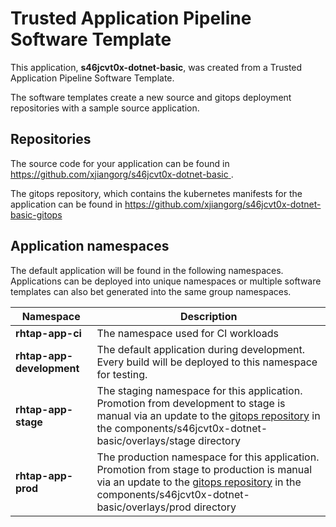 # Trusted Application Pipeline Software Template

This application, **s46jcvt0x-dotnet-basic**, was created from a Trusted Application Pipeline Software Template.

The software templates create a new source and gitops deployment repositories with a sample source application. 

## Repositories

The source code for your application can be found in [https://github.com/xjiangorg/s46jcvt0x-dotnet-basic ](https://github.com/xjiangorg/s46jcvt0x-dotnet-basic ).
 
The gitops repository, which contains the kubernetes manifests for the application can be found in 
[https://github.com/xjiangorg/s46jcvt0x-dotnet-basic-gitops ](https://github.com/xjiangorg/s46jcvt0x-dotnet-basic-gitops ) 

## Application namespaces 

The default application will be found in the following namespaces. Applications can be deployed into unique namespaces or multiple software templates can also bet generated into the same group namespaces.  

|  Namespace   |  Description   |  
| -------- | -------- |
| **rhtap-app-ci** | The namespace used for CI workloads |
| **rhtap-app-development** | The default application during development. Every build will be deployed to this namespace for testing. |
| **rhtap-app-stage** | The staging namespace for this application. Promotion from development to stage is manual via an update to the [gitops repository](https://github.com/xjiangorg/s46jcvt0x-dotnet-basic-gitops ) in the components/s46jcvt0x-dotnet-basic/overlays/stage directory |
| **rhtap-app-prod** | The production namespace for this application. Promotion from stage to production is manual via an update to the [gitops repository](https://github.com/xjiangorg/s46jcvt0x-dotnet-basic-gitops ) in the components/s46jcvt0x-dotnet-basic/overlays/prod directory |